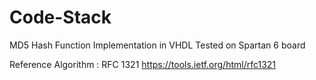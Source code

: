 # Code-Stack
MD5 Hash Function Implementation in VHDL
Tested on Spartan 6 board
 
Reference Algorithm : RFC 1321 https://tools.ietf.org/html/rfc1321

